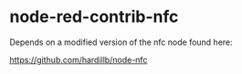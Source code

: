 node-red-contrib-nfc
====================

Depends on a modified version of the nfc node found here:

https://github.com/hardillb/node-nfc

